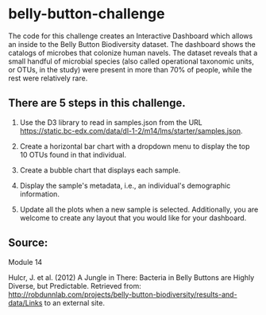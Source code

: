 # belly-button-challenge
 
The code for this challenge creates an Interactive Dashboard which allows an inside to the Belly Button Biodiversity dataset. The dashboard shows the catalogs of microbes that colonize human navels.
The dataset reveals that a small handful of microbial species (also called operational taxonomic units, or OTUs, in the study) were present in more than 70% of people, while the rest were relatively rare.

## There are 5 steps in this challenge.
1.	Use the D3 library to read in samples.json from the URL https://static.bc-edx.com/data/dl-1-2/m14/lms/starter/samples.json.

2.	Create a horizontal bar chart with a dropdown menu to display the top 10 OTUs found in that individual.

3.	Create a bubble chart that displays each sample.

4.	Display the sample's metadata, i.e., an individual's demographic information.

5.	Update all the plots when a new sample is selected. Additionally, you are welcome to create any layout that you would like for your dashboard. 

## Source:
Module 14

Hulcr, J. et al. (2012) A Jungle in There: Bacteria in Belly Buttons are Highly Diverse, but Predictable. Retrieved from: http://robdunnlab.com/projects/belly-button-biodiversity/results-and-data/Links to an external site.
